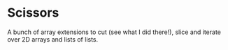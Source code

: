 # Scissors
A bunch of array extensions to cut (see what I did there!), slice and iterate over 2D arrays and lists of lists.
